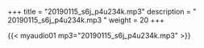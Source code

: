 +++
title = "20190115_s6j_p4u234k.mp3"
description = " 20190115_s6j_p4u234k.mp3 "
weight = 20
+++

{{< myaudio01 mp3="20190115_s6j_p4u234k.mp3" >}}

